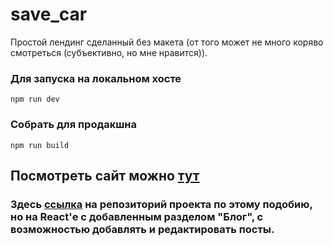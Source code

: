 # save_car 
Простой лендинг сделанный без макета (от того может не много коряво смотреться (субъективно, но мне нравится)).

### Для запуска на локальном хосте 
```npm run dev```

### Собрать для продакшна 
```npm run build```

## Посмотреть сайт можно [тут](https://save-auto.000webhostapp.com/#contacts)

### Здесь [ссылка](https://github.com/texs14/react-training) на репозиторий проекта по этому подобию, но на React'е с добавленным разделом "Блог", с возможностью добавлять и редактировать посты.
